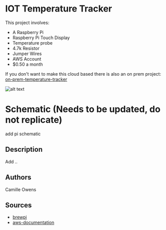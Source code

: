 # IOT Temperature Tracker

This project involves:
* A Raspberry Pi
* Raspberry Pi Touch Display
* Temperature probe
* 4.7k Resistor
* Jumper Wires
* AWS Account
* $0.50 a month

If you don't want to make this cloud based there is also an on prem project:
[on-prem-temperature-tracker](https://github.com/kuhmil/on-prem-temperature-tracker)


![alt text](images/pi)

# Schematic (Needs to be updated, do not replicate)

add pi schematic

## Description

Add ..

## Authors

Camille Owens


## Sources
* [brewpi](https://www.brewpi.com/)
* [aws-documentation](https://docs.aws.amazon.com/iot/latest/developerguide/connecting-to-existing-device.html)




